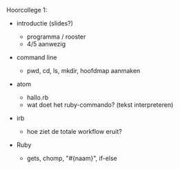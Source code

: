 Hoorcollege 1:

* introductie (slides?)
  - programma / rooster
  - 4/5 aanwezig

* command line
  - pwd, cd, ls, mkdir, hoofdmap aanmaken
* atom
  - hallo.rb
  - wat doet het ruby-commando? (tekst interpreteren)
* irb
  - hoe ziet de totale workflow eruit?

* Ruby
  - gets, chomp, "#{naam}", if-else
